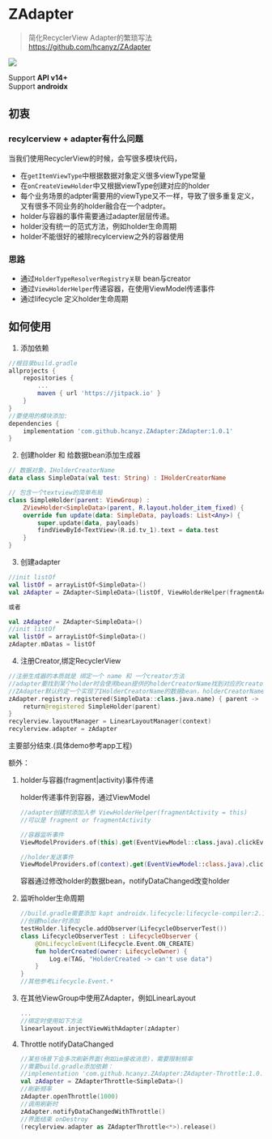 ZAdapter
===

> 简化RecyclerView Adapter的繁琐写法  
> https://github.com/hcanyz/ZAdapter

[![](https://jitpack.io/v/hcanyz/ZAdapter.svg)](https://jitpack.io/#hcanyz/ZAdapter)

Support **API v14+**  
Support **androidx** 

## 初衷

### recylcerview + adapter有什么问题

当我们使用RecyclerView的时候，会写很多模块代码，  

- 在```getItemViewType```中根据数据对象定义很多viewType常量   
- 在```onCreateViewHolder```中又根据viewType创建对应的holder   
- 每个业务场景的adpter需要用的viewType又不一样，导致了很多重复定义，又有很多不同业务的holder融合在一个adpter。
- holder与容器的事件需要通过adapter层层传递。
- holder没有统一的范式方法，例如holder生命周期
- holder不能很好的被除recylcerview之外的容器使用

### 思路

- 通过```HolderTypeResolverRegistry关联``` bean与creator
- 通过```ViewHolderHelper```传递容器，在使用ViewModel传递事件
- 通过lifecycle 定义holder生命周期

## 如何使用

1. 添加依赖
```groovy
//根目录build.gradle
allprojects {
    repositories {
        ...
        maven { url 'https://jitpack.io' }
    }
}
//要使用的模块添加:
dependencies {
    implementation 'com.github.hcanyz.ZAdapter:ZAdapter:1.0.1'
}
```

2. 创建holder 和 给数据bean添加生成器
```kotlin
// 数据对象，IHolderCreatorName
data class SimpleData(val test: String) : IHolderCreatorName

// 包含一个textview的简单布局
class SimpleHolder(parent: ViewGroup) :
    ZViewHolder<SimpleData>(parent, R.layout.holder_item_fixed) {
    override fun update(data: SimpleData, payloads: List<Any>) {
        super.update(data, payloads)
        findViewById<TextView>(R.id.tv_1).text = data.test
    }
}
```

3. 创建adapter
```kotlin
//init listOf
val listOf = arrayListOf<SimpleData>()
val zAdapter = ZAdapter<SimpleData>(listOf, ViewHolderHelper(fragmentActivity = this))

或者

val zAdapter = ZAdapter<SimpleData>()
//init listOf
val listOf = arrayListOf<SimpleData>()
zAdapter.mDatas = listOf
```

4. 注册Creator,绑定RecyclerView
```kotlin
//注册生成器的本质就是 绑定一个 name 和 一个creator方法
//adapter要找到某个holder时会使用bean提供的holderCreatorName找到对应的creator方法，生成holdre
//ZAdapter默认约定一个实现了IHolderCreatorName的数据bean，holderCreatorName返回当前类的全类名
zAdapter.registry.registered(SimpleData::class.java.name) { parent ->
    return@registered SimpleHolder(parent)
}
recylerview.layoutManager = LinearLayoutManager(context)
recylerview.adapter = zAdapter
```
主要部分结束.(具体demo参考app工程)

额外：   
1. holder与容器(fragment|activity)事件传递

    holder传递事件到容器，通过ViewModel
    ```kotlin
    //adapter创建时添加入参 ViewHolderHelper(fragmentActivity = this)
    //可以是 fragment or fragmentActivity
    
    //容器监听事件
    ViewModelProviders.of(this).get(EventViewModel::class.java).clickEvent.observe(...)
    
    //holder发送事件
    ViewModelProviders.of(context).get(EventViewModel::class.java).clickEvent.postValue(...)
    ```
    容器通过修改holder的数据bean，notifyDataChanged改变holder

2. 监听holder生命周期
    ```kotlin
    //build.gradle需要添加 kapt androidx.lifecycle:lifecycle-compiler:2.1.0
    //创建holder时添加
    testHolder.lifecycle.addObserver(LifecycleObserverTest())
    class LifecycleObserverTest : LifecycleObserver {
        @OnLifecycleEvent(Lifecycle.Event.ON_CREATE)
        fun holderCreated(owner: LifecycleOwner) {
            Log.e(TAG, "HolderCreated -> can't use data")
        }
    }
    //其他参考Lifecycle.Event.*
    ```

3. 在其他ViewGroup中使用ZAdapter，例如LinearLayout
    ```kotlin
    ...
    //绑定时使用如下方法
    linearlayout.injectViewWithAdapter(zAdapter)
    ```

4. Throttle notifyDataChanged
    ```kotlin
    //某些场景下会多次刷新界面(例如im接收消息)，需要限制频率
    //需要build.gradle添加依赖： 
    //implementation 'com.github.hcanyz.ZAdapter:ZAdapter-Throttle:1.0.0'
    val zAdapter = ZAdapterThrottle<SimpleData>()
    //刷新频率
    zAdapter.openThrottle(1000)
    //调用刷新时
    zAdapter.notifyDataChangedWithThrottle()
    //界面结束 onDestroy
    (recylerview.adapter as ZAdapterThrottle<*>).release()
    ```